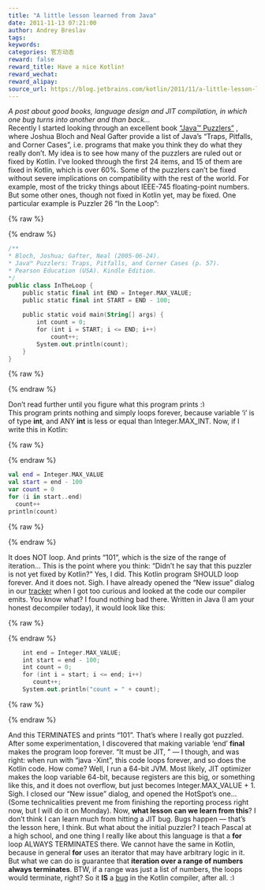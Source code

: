 ```yaml
---
title: "A little lesson learned from Java"
date: 2011-11-13 07:21:00
author: Andrey Breslav
tags:
keywords:
categories: 官方动态
reward: false
reward_title: Have a nice Kotlin!
reward_wechat:
reward_alipay:
source_url: https://blog.jetbrains.com/kotlin/2011/11/a-little-lesson-learned-from-java/
---
```


<em>A post about good books, language design and JIT compilation, in which one bug turns into another and than back…<br/>
</em>
Recently I started looking through an excellent book [“Java™ Puzzlers”](http://www.javapuzzlers.com/) , where Joshua Bloch and Neal Gafter provide a list of Java’s “Traps, Pitfalls, and Corner Cases”, i.e. programs that make you think they do what they really don’t. My idea is to see how many of the puzzlers are ruled out or fixed by Kotlin. I’ve looked through the first 24 items, and 15 of them are fixed in Kotlin, which is over 60%.
Some of the puzzlers can’t be fixed without severe implications on compatibility with the rest of the world. For example, most of the tricky things about IEEE-745 floating-point numbers. But some other ones, though not fixed in Kotlin yet, may be fixed. One particular example is Puzzler 26 “In the Loop”:

{% raw %}
<p></p>
{% endraw %}

```kotlin
/**
* Bloch, Joshua; Gafter, Neal (2005-06-24).
* Java™ Puzzlers: Traps, Pitfalls, and Corner Cases (p. 57).
* Pearson Education (USA). Kindle Edition.
*/
public class InTheLoop {
    public static final int END = Integer.MAX_VALUE;
    public static final int START = END - 100;
 
    public static void main(String[] args) {
        int count = 0;
        for (int i = START; i <= END; i++)
            count++;
        System.out.println(count);
    }
}
```

{% raw %}
<p></p>
{% endraw %}

Don’t read further until you figure what this program prints <img alt=":)" class="wp-smiley" data-recalc-dims="1" src="https://i2.wp.com/blog.jetbrains.com/kotlin/wp-includes/images/smilies/simple-smile.png?w=640&amp;ssl=1" style="height: 1em; max-height: 1em;"/>
<span id="more-247"></span><br/>
This program prints nothing and simply loops forever, because variable ‘i’ is of type <strong>int</strong>, and ANY <strong>int</strong> is less or equal than Integer.MAX_INT.
Now, if I write this in Kotlin:

{% raw %}
<p></p>
{% endraw %}

```kotlin
val end = Integer.MAX_VALUE
val start = end - 100
var count = 0
for (i in start..end)
  count++
println(count)
```

{% raw %}
<p></p>
{% endraw %}

It does NOT loop. And prints “101”, which is the size of the range of iteration…
This is the point where you think: “Didn’t he say that this puzzler is not yet fixed by Kotlin?” Yes, I did.
This Kotlin program SHOULD loop forever. And it does not. Sigh. I have already opened the “New issue” dialog in our [tracker](http://youtrack.jetbrains.net/issues/KT) when I got too curious and looked at the code our compiler emits. You know what? I found nothing bad there. Written in Java (I am your honest decompiler today), it would look like this:

{% raw %}
<p></p>
{% endraw %}

```kotlin
    int end = Integer.MAX_VALUE;
    int start = end - 100;
    int count = 0;
    for (int i = start; i <= end; i++)
       count++;
    System.out.println("count = " + count);
```

{% raw %}
<p></p>
{% endraw %}

And this TERMINATES and prints “101”. That’s where I really got puzzled.
After some experimentation, I discovered that making variable ‘end’ <strong>final</strong> makes the program loop forever. “It must be JIT, ” — I though, and was right: when run with “java -Xint”, this code loops forever, and so does the Kotlin code.
How come? Well, I run a 64-bit JVM. Most likely, JIT optimizer makes the loop variable 64-bit, because registers are this big, or something like this, and it does not overflow, but just becomes Integer.MAX_VALUE + 1.
Sigh. I closed our “New issue” dialog, and opened the HotSpot’s one… (Some technicalities prevent me from finishing the reporting process right now, but I will do it on Monday).
Now, <strong>what lesson can we learn from this</strong>? I don’t think I can learn much from hitting a JIT bug. Bugs happen — that’s the lesson here, I think.
But what about the initial puzzler? I teach Pascal at a high school, and one thing I really like about this language is that a <strong>for</strong> loop ALWAYS TERMINATES there. We cannot have the same in Kotlin, because in general <strong>for</strong> uses an iterator that may have arbitrary logic in it. But what we can do is guarantee that <strong>iteration over a range of numbers always terminates</strong>.
BTW, if a range was just a list of numbers, the loops would terminate, right? So it <strong>IS</strong> a [bug](http://youtrack.jetbrains.net/issue/KT-492) in the Kotlin compiler, after all. <img alt=":)" class="wp-smiley" data-recalc-dims="1" src="https://i2.wp.com/blog.jetbrains.com/kotlin/wp-includes/images/smilies/simple-smile.png?w=640&amp;ssl=1" style="height: 1em; max-height: 1em;"/>
